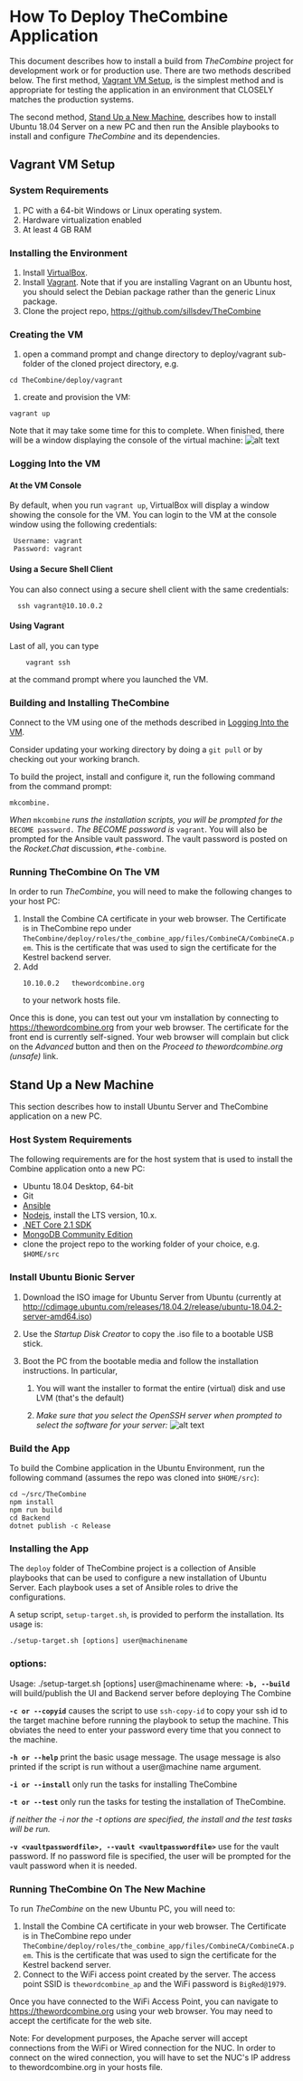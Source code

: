 # How To Deploy TheCombine Application

This document describes how to install a build from *TheCombine* project for
development work or for production use.  There are two methods described below.
The first method, [Vagrant VM Setup](#vagrant-vm-setup), is the simplest method
and is appropriate for testing the application in an environment that CLOSELY matches the production systems.

The second method, [Stand Up a New Machine](#stand-up-a-new-machine), describes
how to install Ubuntu 18.04 Server on a new PC and then run the Ansible playbooks to install and configure *TheCombine* and its dependencies.

## Vagrant VM Setup

### System Requirements

  1. PC with a 64-bit Windows or Linux operating system.
  2. Hardware virtualization enabled
  3. At least 4 GB RAM

### Installing the Environment

  1. Install [VirtualBox](https://www.virtualbox.org/wiki/Downloads).
  2. Install [Vagrant](https://www.vagrantup.com/downloads.html).  Note that if you are installing Vagrant on an Ubuntu host, you should select the Debian package rather than the generic Linux package.
  3. Clone the project repo, https://github.com/sillsdev/TheCombine

### Creating the VM

  1. open a command prompt and change directory to deploy/vagrant sub-folder of the cloned project directory, e.g.

    cd TheCombine/deploy/vagrant

  1. create and provision the VM:

    vagrant up

Note that it may take some time for this to complete.  When finished, there will be a window displaying the console of the virtual machine:
    ![alt text](images/vm-console.png "Ubuntu Server Virtual Machine Console")

### Logging Into the VM

#### At the VM Console

By default, when you run ```vagrant up```, VirtualBox will display a window showing the console for the VM.
You can login to the VM at the console window using the following credentials:

     Username: vagrant
     Password: vagrant

#### Using a Secure Shell Client

You can also connect using a secure shell client with the same credentials:
```
  ssh vagrant@10.10.0.2
```

#### Using Vagrant

Last of all, you can type
```
    vagrant ssh
```
at the command prompt where you launched the VM.

### Building and Installing TheCombine

Connect to the VM using one of the methods described in [Logging Into the VM](#logging-into-the-vm).

Consider updating your working directory by doing a ```git pull``` or by checking out your working branch.

To build the project, install and configure it, run the following command from the command prompt:
```
mkcombine.
```

*When* `mkcombine` *runs the installation scripts, you will be prompted for the* `BECOME password.`  *The BECOME password is* `vagrant`.  You will also be prompted for the Ansible vault password.  The vault password is posted on the *Rocket.Chat* discussion, `#the-combine`.

### Running TheCombine On The VM

In order to run *TheCombine*, you will need to make the following changes to your host PC:

 1. Install the Combine CA certificate in your web browser.  The Certificate is in TheCombine repo under `TheCombine/deploy/roles/the_combine_app/files/CombineCA/CombineCA.pem`.  This is the certificate that was used to sign the certificate for the Kestrel backend server.
 2. Add
    ```
    10.10.0.2   thewordcombine.org
    ```
    to your network hosts file.


Once this is done, you can test out your vm installation by connecting to https://thewordcombine.org from your web browser.  The certificate for the front end is currently self-signed.  Your web browser will complain but click on the *Advanced* button and then on the *Proceed to thewordcombine.org (unsafe)* link.

## Stand Up a New Machine

This section describes how to install Ubuntu Server and TheCombine application on a new PC.

### Host System Requirements

The following requirements are for the host system that is used to install the Combine application onto a new PC:
  * Ubuntu 18.04 Desktop, 64-bit
  * Git
  * [Ansible](https://docs.ansible.com/ansible/latest/installation_guide/intro_installation.html#latest-releases-via-apt-ubuntu)
  * [Nodejs](https://github.com/nodesource/distributions/blob/master/README.md#debinstall), install the LTS version, 10.x.
  * [.NET Core 2.1 SDK](https://dotnet.microsoft.com/download/linux-package-manager/ubuntu18-04/sdk-2.1.801)
  * [MongoDB Community Edition](https://docs.mongodb.com/manual/tutorial/install-mongodb-on-ubuntu/)
  * clone the project repo to the working folder of your choice, e.g. ```$HOME/src```

### Install Ubuntu Bionic Server

  1. Download the ISO image for Ubuntu Server from Ubuntu (currently at http://cdimage.ubuntu.com/releases/18.04.2/release/ubuntu-18.04.2-server-amd64.iso)

  1. Use the *Startup Disk Creator* to copy the .iso file to a bootable USB stick.

  1. Boot the PC from the bootable media and follow the installation instructions.  In particular,
     1. You will want the installer to format the entire (virtual) disk and use LVM (that's the default)

     1. *Make sure that you select the OpenSSH server when prompted to select the software for your server:*
  ![alt text](images/ubuntu-software-selection.png "Ubuntu Server Software Selection")

### Build the App

To build the Combine application in the Ubuntu Environment, run the following command (assumes the repo was cloned into ```$HOME/src```):
```
cd ~/src/TheCombine
npm install
npm run build
cd Backend
dotnet publish -c Release
```

### Installing the App

The ```deploy``` folder of TheCombine project is a collection of Ansible playbooks that can be used to configure a new installation of Ubuntu Server.  Each playbook uses a set of Ansible roles to drive the configurations.

A setup script, ```setup-target.sh```, is provided to perform the installation.  Its usage is:
```
./setup-target.sh [options] user@machinename
```

### options:
Usage: ./setup-target.sh [options] user@machinename
 where:
**`-b, --build`** will build/publish the UI and Backend server before deploying The Combine

**```-c or --copyid```** causes the script to use ```ssh-copy-id``` to copy your ssh id to the target machine before running the playbook to setup the machine.  This obviates the need to enter your password every time that you connect to the machine.

**```-h or --help```** print the basic usage message.  The usage message is also printed if the script is run without a user@machine name argument.

**```-i or --install```** only run the tasks for installing TheCombine

**```-t or --test```**  only run the tasks for testing the installation of TheCombine.

*if neither the -i nor the -t options are specified, the install and the test tasks will be run.*

**`-v <vaultpasswordfile>, --vault <vaultpasswordfile>`** use <vaultpasswordfile> for the vault password. If no password file is specified, the user will be prompted for the vault password when it is needed.

### Running TheCombine On The New Machine

To run *TheCombine* on the new Ubuntu PC, you will need to:

  1. Install the Combine CA certificate in your web browser.  The Certificate is in TheCombine repo under `TheCombine/deploy/roles/the_combine_app/files/CombineCA/CombineCA.pem`.  This is the certificate that was used to sign the certificate for the Kestrel backend server.
  2. Connect to the WiFi access point created by the server.  The access point SSID is `thewordcombine_ap` and the WiFi password is `BigRed@1979`.

Once you have connected to the WiFi Access Point, you can navigate to https://thewordcombine.org using your web browser.  You may need to accept the certificate for the web site.

Note: For development purposes, the Apache server will accept connections from the WiFi or Wired connection for the NUC.  In order to connect on the wired connection, you will have to set the NUC's IP address to thewordcombine.org in your hosts file.

